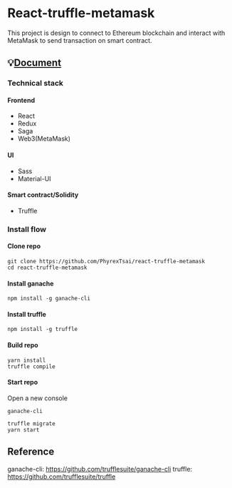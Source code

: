 # React-truffle-metamask

This project is design to connect to Ethereum blockchain and interact with MetaMask to send transaction on smart contract.  

## 💡[Document](./DOCUMENT.md)

### Technical stack

#### Frontend
- React
- Redux
- Saga
- Web3(MetaMask)

#### UI
- Sass
- Material-UI

#### Smart contract/Solidity
- Truffle

### Install flow

#### Clone repo

```
git clone https://github.com/PhyrexTsai/react-truffle-metamask
cd react-truffle-metamask
```

#### Install ganache

```
npm install -g ganache-cli
```

#### Install truffle

```
npm install -g truffle
```

#### Build repo

```
yarn install
truffle compile
```

#### Start repo

Open a new console
```
ganache-cli
```

```
truffle migrate
yarn start
```

## Reference
ganache-cli: https://github.com/trufflesuite/ganache-cli
truffle: https://github.com/trufflesuite/truffle